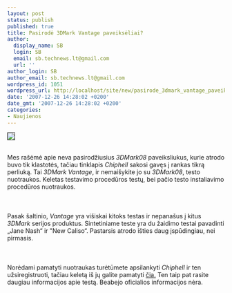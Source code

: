 ```yaml
---
layout: post
status: publish
published: true
title: Pasirodė 3DMark Vantage paveiksėliai?
author:
  display_name: SB
  login: SB
  email: sb.technews.lt@gmail.com
  url: ''
author_login: SB
author_email: sb.technews.lt@gmail.com
wordpress_id: 1051
wordpress_url: http://localhost/site/new/pasirode_3dmark_vantage_paveikseliai_/
date: '2007-12-26 14:28:02 +0200'
date_gmt: '2007-12-26 14:28:02 +0200'
categories:
- Naujienos
---
```

<div class="imgright"><img src="http://tbn0.google.com/images?q=tbn:4ullqM8avQ_0VM:http://techgage.com/images/news/futuremark_logo.gif" border="1"></div>
<p><br>Mes rašėmė apie neva pasirodžiusius <i>3DMark08</i> paveiksliukus, kurie atrodo buvo tik klastotės, tačiau tinklapis <i>Chiphell</i> sakosi gavęs į rankas tikrą perliuką. Tai <i>3DMark Vantage</i>, ir nemaišykite jo su <i>3DMark08</i>, testo nuotraukos. Keletas testavimo procedūros testų, bei pačio testo instaliavimo procedūros nuotraukos.<br />
<br><br />
<br>Pasak šaltinio, <i>Vantage</i> yra višiskai kitoks testas ir nepanašus į kitus <i>3DMark</i> serijos produktus. Sintetiniame teste yra du žaidimo testai pavadinti „Jane Nash“ ir &quot;New Caliso“. Pastarsis atrodo išties daug įspūdingiau, nei pirmasis.<br />
<br><br />
<br>Norėdami pamatyti nuotraukas turėtūmete apsilankyti <i>Chiphell</i> ir ten užsiregistruoti, tačiau keletą iš jų galite pamatyti <a class="ns" href="http://r800.blogspot.com/2007/12/3dmark-vantage-brief-test.html">čia.</a>  Ten taip pat rasite daugiau informacijos apie testą. Beabejo oficialios informacijos nėra.<br />
<br></p>
